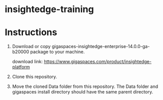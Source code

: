 # insightedge-training


# Instructions

1. Download or copy gigaspaces-insightedge-enterprise-14.0.0-ga-b20000 package to your machine.

   download link: https://www.gigaspaces.com/product/insightedge-platform

2. Clone this repository.

3. Move the cloned Data folder from this repository. The Data folder and gigaspaces install directory should have the same parent directory.

